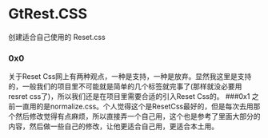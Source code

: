 GtRest.CSS
==========

创建适合自己使用的 Reset.css

### 0x0
关于Reset Css网上有两种观点，一种是支持，一种是放弃。显然我这里是支持的，一般我们的项目里不可能就是简单的几个标签就完事了(那样就没必要用resret css了)，所以我们还是在项目里需要合适的引入Reset Css的。
###0x1
之前一直用的是normalize.css。个人觉得这个是ResetCss最好的，但是每次去用那个然后修改觉得有点麻烦，所以直接弄一个自己用，这个也是参考了里面大部分的内容，然后做一些自己的修改，让他更适合自己用，更适合本土用。

